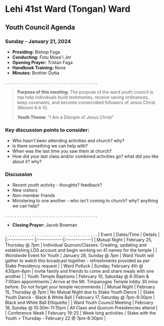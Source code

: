 # Lehi 41st Ward (Tongan) Ward
## Youth Council Agenda
### Sunday - January 21, 2024

* __Presiding:__ Bishop Faga
* __Conducting:__ Fotu Moea'i Jnr
* __Opening Prayer:__ Tristan Faga
* __Handbook Training:__ None
* __Minutes:__ Brother Dutta

. . . . . . . . . . . . . . . . . . . . . . . . . . . . . . . . . . . . . .

> __Purpose of this meeting:__ The purpose of the ward youth council is top help individuals build testimonies, receive saving ordinances, keep covenants, and become consecrated followers of Jesus Christ (Moroni 6:4-5).
> 
> __Youth Theme:__ "I Am a Disciple of Jesus Christ"

### Key discussion points to consider:
* Who hasn't been attending activities and church? why?
* Is there something we can help with?
* When was the last time you saw them at church?
* How did your last class and/or combined activities go? what did you like about it? why?

### Discussion

* Recent youth activity - thoughts? feedback?
* New visitors
* Non-member friends
* Ministering to one another - who isn't coming to church? why? anything we can help?

. . . . . . . . . . . . . . . . . . . . . . . . . . . . . . . . . . . . . .
* __Closing Prayer:__ Jacob Bowman

. . . . . . . . . . . . . . . . . . . . . . . . . . . . . . . . . . . . . . 
| Event | Dates/Time | Details  |
|:------------- |:-------------|:-------------|
| Mutual Night | February 25, Thursday @ 7pm | Individual Quorum/Classes: Creating, updating and establishing LDS account and begin working on 41 names for the temple |
| Worldwide Event for Youth | January 28, Sunday @ 7pm | Ward Youth will gather to watch this broadcast together - refreshments provided as per Stake Presidency request |
| Ward Potluck | Sunday, February 4th @ 430pm-6pm | Invite family and friends to come and share meals with one another  |
| Youth Temple Baptisms | February 10, Saturday @ 6:30am & 7:00am appointments | Arrive at the Mt. Timpanogas Temple lobby 30 mins before. Do not forget your temple recommends |
| Mutual Night | February 15, Thursday @ 7pm | No Mutual Night due to Stake Youth Dance |
| Stake Youth Dance - Black & White Ball | February 17, Saturday @ 7pm-9:30pm | Black and White Ball Ettiquette |
| Ward Youth Council Meeting | February 18, Sunday @ 10:30m-11:15pm | All Class and Quorum Presidencies attend |
| Conference Week | February 19-25 | Week long activities / Stake with the Youth > Thursday - February 22 @ 7pm-8:30pm |
